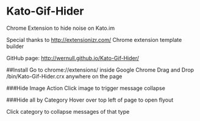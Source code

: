 Kato-Gif-Hider
==============

Chrome Extension to hide noise on Kato.im

Special thanks to http://extensionizr.com/ Chrome extension template builder

GitHub page: http://wernull.github.io/Kato-Gif-Hider/

##Install
Go to chrome://extensions/ inside Google Chrome
Drag and Drop /bin/Kato-Gif-Hider.crx anywhere on the page

###Hide Image Action
Click image to trigger message collapse

###Hide all by Category
Hover over top left of page to open flyout

Click category to collapse messages of that type
